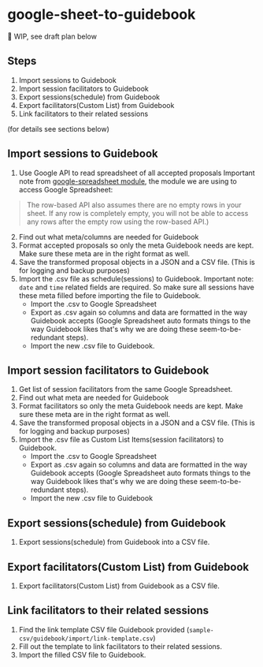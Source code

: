 # google-sheet-to-guidebook
:stop_sign: WIP, see draft plan below

## Steps

1. Import sessions to Guidebook
2. Import session facilitators to Guidebook
3. Export sessions(schedule) from Guidebook
4. Export facilitators(Custom List) from Guidebook
5. Link facilitators to their related sessions

(for details see sections below)


## Import sessions to Guidebook

1. Use Google API to read spreadsheet of all accepted proposals
Important note from [google-spreadsheet module](https://www.npmjs.com/package/google-spreadsheet), the module we are using to access Google Spreadsheet:
> The row-based API also assumes there are no empty rows in your sheet. If any row is completely empty, you will not be able to access any rows after the empty row using the row-based API.)
2. Find out what meta/columns are needed for Guidebook
3. Format accepted proposals so only the meta Guidebook needs are kept. Make sure these meta are in the right format as well.
4. Save the transformed proposal objects in a JSON and a CSV file. (This is for logging and backup purposes)
5. Import the .csv file as schedule(sessions) to Guidebook. Important note: `date` and `time` related fields are required. So make sure all sessions have these meta filled before importing the file to Guidebook.
    - Import the .csv to Google Spreadsheet
    - Export as .csv again so columns and data are formatted in the way Guidebook accepts (Google Spreadsheet auto formats things to the way Guidebook likes that's why we are doing these seem-to-be-redundant steps).
    - Import the new .csv file to Guidebook.


## Import session facilitators to Guidebook

1. Get list of session facilitators from the same Google Spreadsheet.
2. Find out what meta are needed for Guidebook
3. Format facilitators so only the meta Guidebook needs are kept. Make sure these meta are in the right format as well.
4. Save the transformed proposal objects in a JSON and a CSV file. (This is for logging and backup purposes)
5. Import the .csv file as Custom List Items(session facilitators) to Guidebook.
    - Import the .csv to Google Spreadsheet
    - Export as .csv again so columns and data are formatted in the way Guidebook accepts (Google Spreadsheet auto formats things to the way Guidebook likes that's why we are doing these seem-to-be-redundant steps).
    - Import the new .csv file to Guidebook


## Export sessions(schedule) from Guidebook

1. Export sessions(schedule) from Guidebook into a CSV file.


## Export facilitators(Custom List) from Guidebook

1. Export facilitators(Custom List) from Guidebook as a CSV file.


## Link facilitators to their related sessions

1. Find the link template CSV file Guidebook provided (`sample-csv/guidebook/import/link-template.csv`)
2. Fill out the template to link facilitators to their related sessions.
3. Import the filled CSV file to Guidebook.


